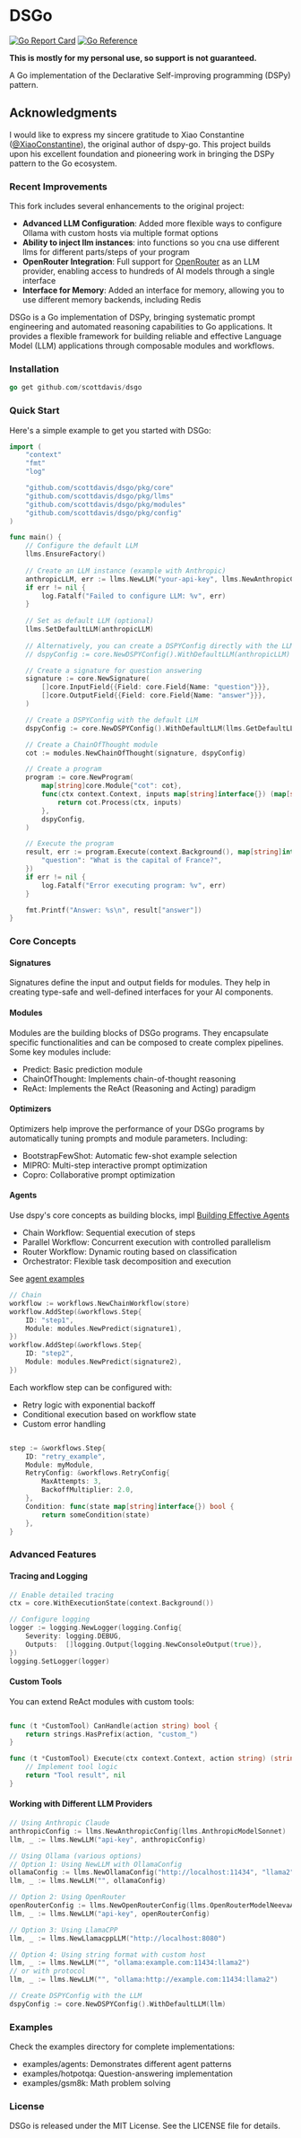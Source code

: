 # DSGo
[![Go Report Card](https://goreportcard.com/badge/github.com/scottdavis/dsgo)](https://goreportcard.com/report/github.com/scottdavis/dsgo)
[![Go Reference](https://pkg.go.dev/badge/github.com/scottdavis/dsgo)](https://pkg.go.dev/github.com/scottdavis/dsgo)

**This is mostly for my personal use, so support is not guaranteed.**

A Go implementation of the Declarative Self-improving programming (DSPy) pattern.

## Acknowledgments

I would like to express my sincere gratitude to Xiao Constantine ([@XiaoConstantine](https://github.com/XiaoConstantine)), the original author of dspy-go. This project builds upon his excellent foundation and pioneering work in bringing the DSPy pattern to the Go ecosystem.

### Recent Improvements

This fork includes several enhancements to the original project:

- **Advanced LLM Configuration**: Added more flexible ways to configure Ollama with custom hosts via multiple format options
- **Ability to inject llm instances**: into functions so you cna use different llms for different parts/steps of your program
- **OpenRouter Integration**: Full support for [OpenRouter](https://openrouter.ai) as an LLM provider, enabling access to hundreds of AI models through a single interface
- **Interface for Memory**: Added an interface for memory, allowing you to use different memory backends, including Redis



DSGo is a Go implementation of DSPy, bringing systematic prompt engineering and automated reasoning capabilities to Go applications. It provides a flexible framework for building reliable and effective Language Model (LLM) applications through composable modules and workflows.


### Installation
```go
go get github.com/scottdavis/dsgo
```

### Quick Start

Here's a simple example to get you started with DSGo:

```go
import (
    "context"
    "fmt"
    "log"

    "github.com/scottdavis/dsgo/pkg/core"
    "github.com/scottdavis/dsgo/pkg/llms"
    "github.com/scottdavis/dsgo/pkg/modules"
    "github.com/scottdavis/dsgo/pkg/config"
)

func main() {
    // Configure the default LLM
    llms.EnsureFactory()
    
    // Create an LLM instance (example with Anthropic)
    anthropicLLM, err := llms.NewLLM("your-api-key", llms.NewAnthropicConfig(core.ModelAnthropicSonnet))
    if err != nil {
        log.Fatalf("Failed to configure LLM: %v", err)
    }
    
    // Set as default LLM (optional)
    llms.SetDefaultLLM(anthropicLLM)
    
    // Alternatively, you can create a DSPYConfig directly with the LLM
    // dspyConfig := core.NewDSPYConfig().WithDefaultLLM(anthropicLLM)

    // Create a signature for question answering
    signature := core.NewSignature(
        []core.InputField{{Field: core.Field{Name: "question"}}},
        []core.OutputField{{Field: core.Field{Name: "answer"}}},
    )

    // Create a DSPYConfig with the default LLM
    dspyConfig := core.NewDSPYConfig().WithDefaultLLM(llms.GetDefaultLLM())

    // Create a ChainOfThought module
    cot := modules.NewChainOfThought(signature, dspyConfig)

    // Create a program
    program := core.NewProgram(
        map[string]core.Module{"cot": cot},
        func(ctx context.Context, inputs map[string]interface{}) (map[string]interface{}, error) {
            return cot.Process(ctx, inputs)
        },
        dspyConfig,
    )

    // Execute the program
    result, err := program.Execute(context.Background(), map[string]interface{}{
        "question": "What is the capital of France?",
    })
    if err != nil {
        log.Fatalf("Error executing program: %v", err)
    }

    fmt.Printf("Answer: %s\n", result["answer"])
}
```

### Core Concepts

#### Signatures
Signatures define the input and output fields for modules. They help in creating type-safe and well-defined interfaces for your AI components.

#### Modules
Modules are the building blocks of DSGo programs. They encapsulate specific functionalities and can be composed to create complex pipelines. Some key modules include:

* Predict: Basic prediction module
* ChainOfThought: Implements chain-of-thought reasoning
* ReAct: Implements the ReAct (Reasoning and Acting) paradigm


#### Optimizers
Optimizers help improve the performance of your DSGo programs by automatically tuning prompts and module parameters. Including:
* BootstrapFewShot: Automatic few-shot example selection
* MIPRO: Multi-step interactive prompt optimization
* Copro: Collaborative prompt optimization


#### Agents
Use dspy's core concepts as building blocks, impl [Building Effective Agents](https://github.com/anthropics/anthropic-cookbook/tree/main/patterns/agents)


* Chain Workflow: Sequential execution of steps
* Parallel Workflow: Concurrent execution with controlled parallelism
* Router Workflow: Dynamic routing based on classification
* Orchestrator: Flexible task decomposition and execution

See [agent examples](/examples/agents/main.go)


```go
// Chain
workflow := workflows.NewChainWorkflow(store)
workflow.AddStep(&workflows.Step{
    ID: "step1",
    Module: modules.NewPredict(signature1),
})
workflow.AddStep(&workflows.Step{
    ID: "step2", 
    Module: modules.NewPredict(signature2),
})
```
Each workflow step can be configured with:
* Retry logic with exponential backoff
* Conditional execution based on workflow state
* Custom error handling

```go

step := &workflows.Step{
    ID: "retry_example",
    Module: myModule,
    RetryConfig: &workflows.RetryConfig{
        MaxAttempts: 3,
        BackoffMultiplier: 2.0,
    },
    Condition: func(state map[string]interface{}) bool {
        return someCondition(state)
    },
}
```

### Advanced Features

#### Tracing and Logging
```go
// Enable detailed tracing
ctx = core.WithExecutionState(context.Background())

// Configure logging
logger := logging.NewLogger(logging.Config{
    Severity: logging.DEBUG,
    Outputs:  []logging.Output{logging.NewConsoleOutput(true)},
})
logging.SetLogger(logger)
```

#### Custom Tools
You can extend ReAct modules with custom tools:
```go

func (t *CustomTool) CanHandle(action string) bool {
    return strings.HasPrefix(action, "custom_")
}

func (t *CustomTool) Execute(ctx context.Context, action string) (string, error) {
    // Implement tool logic
    return "Tool result", nil
}
```

#### Working with Different LLM Providers
```go
// Using Anthropic Claude
anthropicConfig := llms.NewAnthropicConfig(llms.AnthropicModelSonnet)
llm, _ := llms.NewLLM("api-key", anthropicConfig)

// Using Ollama (various options)
// Option 1: Using NewLLM with OllamaConfig
ollamaConfig := llms.NewOllamaConfig("http://localhost:11434", "llama2")
llm, _ := llms.NewLLM("", ollamaConfig)

// Option 2: Using OpenRouter
openRouterConfig := llms.NewOpenRouterConfig(llms.OpenRouterModelNeevaAI)
llm, _ := llms.NewLLM("api-key", openRouterConfig)

// Option 3: Using LlamaCPP
llm, _ := llms.NewLlamacppLLM("http://localhost:8080")

// Option 4: Using string format with custom host
llm, _ := llms.NewLLM("", "ollama:example.com:11434:llama2")
// or with protocol
llm, _ := llms.NewLLM("", "ollama:http://example.com:11434:llama2")

// Create DSPYConfig with the LLM
dspyConfig := core.NewDSPYConfig().WithDefaultLLM(llm)
```


### Examples
Check the examples directory for complete implementations:

* examples/agents: Demonstrates different agent patterns
* examples/hotpotqa: Question-answering implementation
* examples/gsm8k: Math problem solving


### License
DSGo is released under the MIT License. See the LICENSE file for details.
